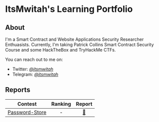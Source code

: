 # ItsMwitah's Learning Portfolio

## About

I'm a Smart Contract and Website Applications Security Researcher Enthuasists. 
Currently, I'm taking Patrick Collins Smart Contract Security Course and some HackTheBox and TryHackMe CTFs.

You can reach out to me on:
- Twitter: [*@itsmwitah*](https://twitter.com/itsmwitah) 
- Telegram: [*@itsmwitah*](https://t.me/itsmwitah)

## Reports

| Contest | Ranking | Report |
| - | :-: | :-: |
| [Password-Store](https://github.com/Cyfrin/2023-10-PasswordStore) | - | [📄](code4rena/2024-03-gitcoin.md) |